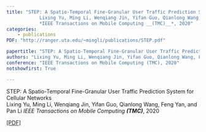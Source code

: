 ```yaml
---
title: "STEP: A Spatio-Temporal Fine-Granular User Traffic Prediction System for Cellular Networks  
            Lixing Yu, Ming Li, Wenqiang Jin, Yifan Guo, Qianlong Wang, Feng Yan, and Pan Li 
            *IEEE Transactions on Mobile Computing __(TMC)__*, 2020"
categories:
    - publications
PDF: "http://ranger.uta.edu/~mingli/publications/STEP.pdf"

papertitle: "STEP: A Spatio-Temporal Fine-Granular User Traffic Prediction System for Cellular Networks"
authors: "Lixing Yu, Ming Li, Wenqiang Jin, Yifan Guo, Qianlong Wang, Feng Yan, and Pan Li"
conference: "IEEE Transactions on Mobile Computing (TMC), 2020"
notshowfirst: True

---
```

STEP: A Spatio-Temporal Fine-Granular User Traffic Prediction System for Cellular Networks  
            Lixing Yu, Ming Li, Wenqiang Jin, Yifan Guo, Qianlong Wang, Feng Yan, and Pan Li 
            *IEEE Transactions on Mobile Computing __(TMC)__*, 2020

[[PDF]](http://ranger.uta.edu/~mingli/publications/STEP.pdf) 
